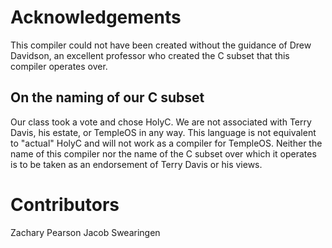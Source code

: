 # Acknowledgements
This compiler could not have been created without the guidance of Drew Davidson, an excellent professor who created
the C subset that this compiler operates over. 

## On the naming of our C subset
Our class took a vote and chose HolyC. We are not associated with Terry Davis, his estate, or TempleOS in any way. This
language is not equivalent to "actual" HolyC and will not work as a compiler for TempleOS. Neither the name of this 
compiler nor the name of the C subset over which it operates is to be taken as an endorsement of Terry Davis or his
views.

# Contributors
Zachary Pearson
Jacob Swearingen
